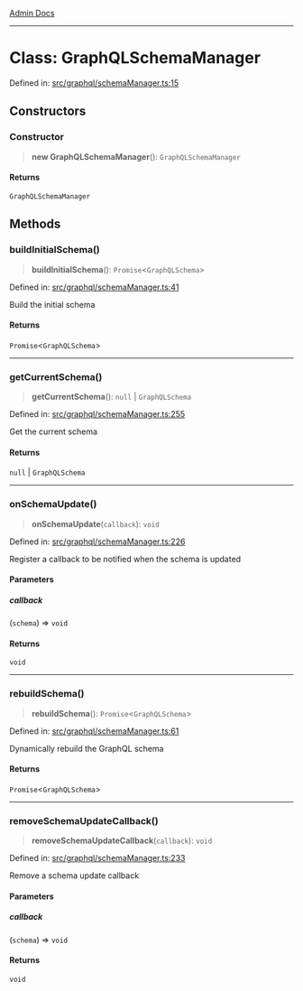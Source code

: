 [Admin Docs](/)

***

# Class: GraphQLSchemaManager

Defined in: [src/graphql/schemaManager.ts:15](https://github.com/Sourya07/talawa-api/blob/4e4298c85a0d2c28affa824f2aab7ec32b5f3ac5/src/graphql/schemaManager.ts#L15)

## Constructors

### Constructor

> **new GraphQLSchemaManager**(): `GraphQLSchemaManager`

#### Returns

`GraphQLSchemaManager`

## Methods

### buildInitialSchema()

> **buildInitialSchema**(): `Promise`\<`GraphQLSchema`\>

Defined in: [src/graphql/schemaManager.ts:41](https://github.com/Sourya07/talawa-api/blob/4e4298c85a0d2c28affa824f2aab7ec32b5f3ac5/src/graphql/schemaManager.ts#L41)

Build the initial schema

#### Returns

`Promise`\<`GraphQLSchema`\>

***

### getCurrentSchema()

> **getCurrentSchema**(): `null` \| `GraphQLSchema`

Defined in: [src/graphql/schemaManager.ts:255](https://github.com/Sourya07/talawa-api/blob/4e4298c85a0d2c28affa824f2aab7ec32b5f3ac5/src/graphql/schemaManager.ts#L255)

Get the current schema

#### Returns

`null` \| `GraphQLSchema`

***

### onSchemaUpdate()

> **onSchemaUpdate**(`callback`): `void`

Defined in: [src/graphql/schemaManager.ts:226](https://github.com/Sourya07/talawa-api/blob/4e4298c85a0d2c28affa824f2aab7ec32b5f3ac5/src/graphql/schemaManager.ts#L226)

Register a callback to be notified when the schema is updated

#### Parameters

##### callback

(`schema`) => `void`

#### Returns

`void`

***

### rebuildSchema()

> **rebuildSchema**(): `Promise`\<`GraphQLSchema`\>

Defined in: [src/graphql/schemaManager.ts:61](https://github.com/Sourya07/talawa-api/blob/4e4298c85a0d2c28affa824f2aab7ec32b5f3ac5/src/graphql/schemaManager.ts#L61)

Dynamically rebuild the GraphQL schema

#### Returns

`Promise`\<`GraphQLSchema`\>

***

### removeSchemaUpdateCallback()

> **removeSchemaUpdateCallback**(`callback`): `void`

Defined in: [src/graphql/schemaManager.ts:233](https://github.com/Sourya07/talawa-api/blob/4e4298c85a0d2c28affa824f2aab7ec32b5f3ac5/src/graphql/schemaManager.ts#L233)

Remove a schema update callback

#### Parameters

##### callback

(`schema`) => `void`

#### Returns

`void`
